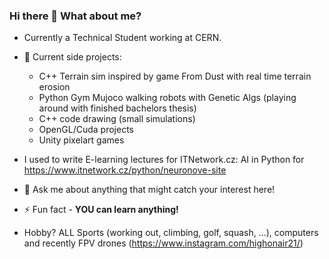 ### Hi there 👋 What about me?
- Currently a Technical Student working at CERN.

- 🔭 Current side projects: 
  - C++ Terrain sim inspired by game From Dust with real time terrain erosion
  - Python Gym Mujoco walking robots with Genetic Algs (playing around with finished bachelors thesis) 
  - C++ code drawing (small simulations) 
  - OpenGL/Cuda projects 
  - Unity pixelart games

- I used to write E-learning lectures for ITNetwork.cz: AI in Python for https://www.itnetwork.cz/python/neuronove-site
  
- 💬 Ask me about anything that might catch your interest here!

- ⚡ Fun fact - **YOU can learn anything!**

- Hobby? ALL Sports (working out, climbing, golf, squash, ...), computers and recently FPV drones (https://www.instagram.com/highonair21/)

